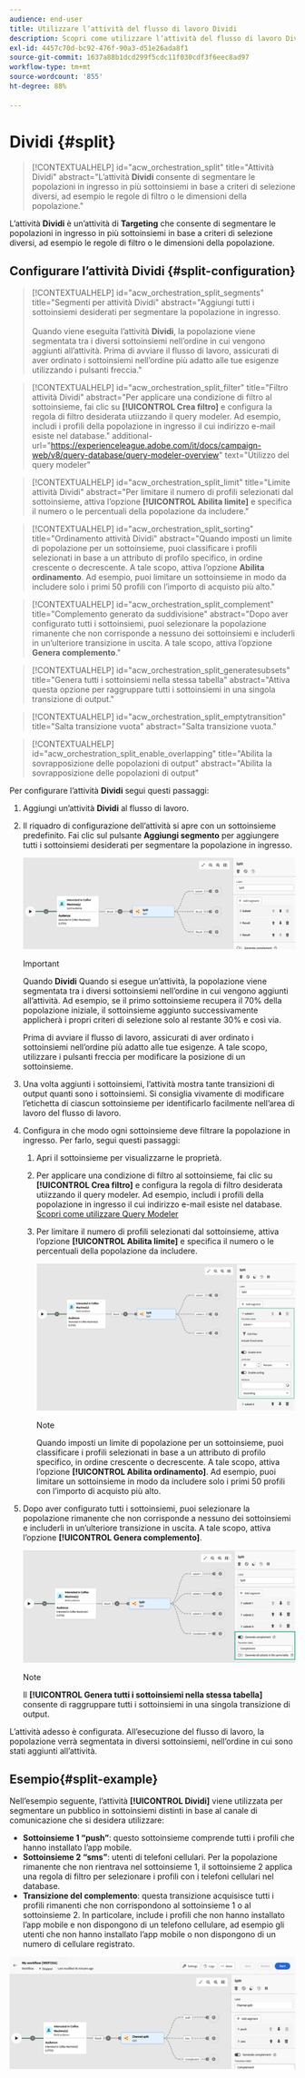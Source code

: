 ```yaml
---
audience: end-user
title: Utilizzare l’attività del flusso di lavoro Dividi
description: Scopri come utilizzare l’attività del flusso di lavoro Dividi
exl-id: 4457c70d-bc92-476f-90a3-d51e26ada8f1
source-git-commit: 1637a88b1dcd299f5cdc11f030cdf3f6eec8ad97
workflow-type: tm+mt
source-wordcount: '855'
ht-degree: 88%

---
```


# Dividi {#split}

>[!CONTEXTUALHELP]
>id="acw_orchestration_split"
>title="Attività Dividi"
>abstract="L’attività **Dividi** consente di segmentare le popolazioni in ingresso in più sottoinsiemi in base a criteri di selezione diversi, ad esempio le regole di filtro o le dimensioni della popolazione."

L’attività **Dividi** è un’attività di **Targeting** che consente di segmentare le popolazioni in ingresso in più sottoinsiemi in base a criteri di selezione diversi, ad esempio le regole di filtro o le dimensioni della popolazione.

## Configurare l’attività Dividi {#split-configuration}

>[!CONTEXTUALHELP]
>id="acw_orchestration_split_segments"
>title="Segmenti per attività Dividi"
>abstract="Aggiungi tutti i sottoinsiemi desiderati per segmentare la popolazione in ingresso.<br/></br>Quando viene eseguita l’attività **Dividi**, la popolazione viene segmentata tra i diversi sottoinsiemi nell’ordine in cui vengono aggiunti all’attività. Prima di avviare il flusso di lavoro, assicurati di aver ordinato i sottoinsiemi nell’ordine più adatto alle tue esigenze utilizzando i pulsanti freccia."

>[!CONTEXTUALHELP]
>id="acw_orchestration_split_filter"
>title="Filtro attività Dividi"
>abstract="Per applicare una condizione di filtro al sottoinsieme, fai clic su **[!UICONTROL Crea filtro]** e configura la regola di filtro desiderata utiizzando il query modeler. Ad esempio, includi i profili della popolazione in ingresso il cui indirizzo e-mail esiste nel database."
>additional-url="https://experienceleague.adobe.com/it/docs/campaign-web/v8/query-database/query-modeler-overview" text="Utilizzo del query modeler"

>[!CONTEXTUALHELP]
>id="acw_orchestration_split_limit"
>title="Limite attività Dividi"
>abstract="Per limitare il numero di profili selezionati dal sottoinsieme, attiva l’opzione **[!UICONTROL Abilita limite]** e specifica il numero o le percentuali della popolazione da includere."

>[!CONTEXTUALHELP]
>id="acw_orchestration_split_sorting"
>title="Ordinamento attività Dividi"
>abstract="Quando imposti un limite di popolazione per un sottoinsieme, puoi classificare i profili selezionati in base a un attributo di profilo specifico, in ordine crescente o decrescente. A tale scopo, attiva l’opzione **Abilita ordinamento**. Ad esempio, puoi limitare un sottoinsieme in modo da includere solo i primi 50 profili con l’importo di acquisto più alto."

>[!CONTEXTUALHELP]
>id="acw_orchestration_split_complement"
>title="Complemento generato da suddivisione"
>abstract="Dopo aver configurato tutti i sottoinsiemi, puoi selezionare la popolazione rimanente che non corrisponde a nessuno dei sottoinsiemi e includerli in un’ulteriore transizione in uscita. A tale scopo, attiva l’opzione **Genera complemento**."

>[!CONTEXTUALHELP]
>id="acw_orchestration_split_generatesubsets"
>title="Genera tutti i sottoinsiemi nella stessa tabella"
>abstract="Attiva questa opzione per raggruppare tutti i sottoinsiemi in una singola transizione di output."

>[!CONTEXTUALHELP]
>id="acw_orchestration_split_emptytransition"
>title="Salta transizione vuota"
>abstract="Salta transizione vuota."

>[!CONTEXTUALHELP]
>id="acw_orchestration_split_enable_overlapping"
>title="Abilita la sovrapposizione delle popolazioni di output"
>abstract="Abilita la sovrapposizione delle popolazioni di output"

Per configurare l’attività **Dividi** segui questi passaggi:

1. Aggiungi un’attività **Dividi** al flusso di lavoro.

1. Il riquadro di configurazione dell’attività si apre con un sottoinsieme predefinito. Fai clic sul pulsante **Aggiungi segmento** per aggiungere tutti i sottoinsiemi desiderati per segmentare la popolazione in ingresso.

   ![](../assets/workflow-split.png)

   >[!IMPORTANT]
   >
   >Quando **Dividi** Quando si esegue un’attività, la popolazione viene segmentata tra i diversi sottoinsiemi nell’ordine in cui vengono aggiunti all’attività. Ad esempio, se il primo sottoinsieme recupera il 70% della popolazione iniziale, il sottoinsieme aggiunto successivamente applicherà i propri criteri di selezione solo al restante 30% e così via.
   >
   >Prima di avviare il flusso di lavoro, assicurati di aver ordinato i sottoinsiemi nell’ordine più adatto alle tue esigenze. A tale scopo, utilizzare i pulsanti freccia per modificare la posizione di un sottoinsieme.

1. Una volta aggiunti i sottoinsiemi, l’attività mostra tante transizioni di output quanti sono i sottoinsiemi. Si consiglia vivamente di modificare l’etichetta di ciascun sottoinsieme per identificarlo facilmente nell’area di lavoro del flusso di lavoro.

1. Configura in che modo ogni sottoinsieme deve filtrare la popolazione in ingresso. Per farlo, segui questi passaggi:

   1. Apri il sottoinsieme per visualizzarne le proprietà.

   1. Per applicare una condizione di filtro al sottoinsieme, fai clic su **[!UICONTROL Crea filtro]** e configura la regola di filtro desiderata utiizzando il query modeler. Ad esempio, includi i profili della popolazione in ingresso il cui indirizzo e-mail esiste nel database. [Scopri come utilizzare Query Modeler](../../query/query-modeler-overview.md)

   1. Per limitare il numero di profili selezionati dal sottoinsieme, attiva l’opzione **[!UICONTROL Abilita limite]** e specifica il numero o le percentuali della popolazione da includere.

      ![](../assets/workflow-split-subset.png)


      >[!NOTE]
      >
      >Quando imposti un limite di popolazione per un sottoinsieme, puoi classificare i profili selezionati in base a un attributo di profilo specifico, in ordine crescente o decrescente. A tale scopo, attiva l’opzione **[!UICONTROL Abilita ordinamento]**. Ad esempio, puoi limitare un sottoinsieme in modo da includere solo i primi 50 profili con l’importo di acquisto più alto.

1. Dopo aver configurato tutti i sottoinsiemi, puoi selezionare la popolazione rimanente che non corrisponde a nessuno dei sottoinsiemi e includerli in un’ulteriore transizione in uscita. A tale scopo, attiva l’opzione **[!UICONTROL Genera complemento]**.

   ![](../assets/workflow-split-complement.png)

   >[!NOTE]
   >
   >Il **[!UICONTROL Genera tutti i sottoinsiemi nella stessa tabella]** consente di raggruppare tutti i sottoinsiemi in una singola transizione di output.

L’attività adesso è configurata. All’esecuzione del flusso di lavoro, la popolazione verrà segmentata in diversi sottoinsiemi, nell’ordine in cui sono stati aggiunti all’attività.

## Esempio{#split-example}

Nell’esempio seguente, l’attività **[!UICONTROL Dividi]** viene utilizzata per segmentare un pubblico in sottoinsiemi distinti in base al canale di comunicazione che si desidera utilizzare:

* **Sottoinsieme 1 “push”**: questo sottoinsieme comprende tutti i profili che hanno installato l’app mobile.
* **Sottoinsieme 2 “sms”**: utenti di telefoni cellulari. Per la popolazione rimanente che non rientrava nel sottoinsieme 1, il sottoinsieme 2 applica una regola di filtro per selezionare i profili con i telefoni cellulari nel database.
* **Transizione del complemento**: questa transizione acquisisce tutti i profili rimanenti che non corrispondono al sottoinsieme 1 o al sottoinsieme 2. In particolare, include i profili che non hanno installato l’app mobile e non dispongono di un telefono cellulare, ad esempio gli utenti che non hanno installato l’app mobile o non dispongono di un numero di cellulare registrato.

![](../assets/workflow-split-example.png)
